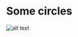 # Some circles

![alt text](https://raw.githubusercontent.com/julianselser/circles/pics/circles.png)
